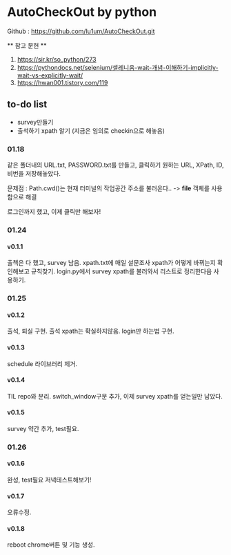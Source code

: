 # AutoCheckOut by python

Github : https://github.com/lu1um/AutoCheckOut.git

** 참고 문헌 **
1. https://sir.kr/so_python/273
2. https://pythondocs.net/selenium/셀레니움-wait-개념-이해하기-implicitly-wait-vs-explicitly-wait/
3. https://hwan001.tistory.com/119

## to-do list
- survey만들기
- 출석하기 xpath 알기 (지금은 임의로 checkin으로 해놓음)

### 01.18
같은 폴더내의 URL.txt, PASSWORD.txt를 만들고, 클릭하기 원하는 URL, XPath, ID, 비번을 저장해놓았다.

문제점 : Path.cwd()는 현재 터미널의 작업공간 주소를 불러온다..
 -> __file__ 객체를 사용함으로 해결

로그인까지 했고, 이제 클릭만 해보자!

### 01.24 
#### v0.1.1
출첵은 다 했고, survey 남음.
xpath.txt에 매일 설문조사 xpath가 어떻게 바뀌는지 확인해보고 규칙찾기.
login.py에서 survey xpath를 불러와서 리스트로 정리한다음 사용하기.

### 01.25 
#### v0.1.2
출석, 퇴실 구현.
출석 xpath는 확실하지않음.
login만 하는법 구현.

#### v0.1.3
schedule 라이브러리 제거.

#### v0.1.4
TIL repo와 분리.
switch_window구문 추가, 이제 survey xpath를 얻는일만 남았다.

#### v0.1.5
survey 약간 추가, test필요.

### 01.26
#### v0.1.6
완성, test필요 저녁테스트해보기!

#### v0.1.7
오류수정.

#### v0.1.8
reboot chrome버튼 및 기능 생성.